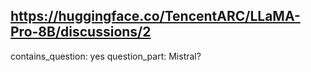 ## https://huggingface.co/TencentARC/LLaMA-Pro-8B/discussions/2

contains_question: yes
question_part: Mistral?